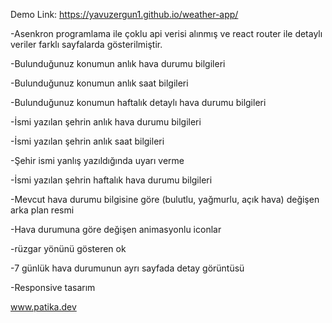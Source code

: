 Demo Link: https://yavuzergun1.github.io/weather-app/

-Asenkron programlama ile çoklu api verisi alınmış ve react router ile detaylı veriler farklı sayfalarda gösterilmiştir.

-Bulunduğunuz konumun anlık hava durumu bilgileri

-Bulunduğunuz konumun anlık saat bilgileri

-Bulunduğunuz konumun haftalık detaylı hava durumu bilgileri

-İsmi yazılan şehrin anlık hava durumu bilgileri

-İsmi yazılan şehrin anlık saat bilgileri

-Şehir ismi yanlış yazıldığında uyarı verme

-İsmi yazılan şehrin haftalık hava durumu bilgileri

-Mevcut hava durumu bilgisine göre (bulutlu, yağmurlu, açık hava) değişen arka plan resmi

-Hava durumuna göre değişen animasyonlu iconlar

-rüzgar yönünü gösteren ok

-7 günlük hava durumunun ayrı sayfada detay görüntüsü

-Responsive tasarım

www.patika.dev 
